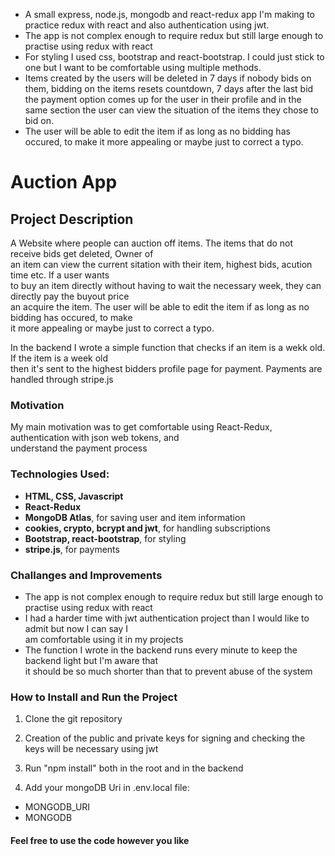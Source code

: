 * A small express, node.js, mongodb and react-redux app I'm making to practice redux with react and also authentication using jwt.
* The app is not complex enough to require redux but still large enough to practise using redux with react
* For styling I used css, bootstrap and react-bootstrap. I could just stick to one but I want to be comfortable using multiple methods.
* Items created by the users will be deleted in 7 days if nobody bids on them, bidding on the items resets countdown, 7 days after the last bid the payment option comes up for the user in their profile and in the same section the user can view the situation of the items they chose to bid on.
* The user will be able to edit the item if as long as no bidding has occured, to make it more appealing or maybe just to correct a typo.

# Auction App

## Project Description
A Website where people can auction off items. The items that do not receive bids get deleted, Owner of <br>
an item can view the current sitation with their item, highest bids, acution time etc. If a user wants<br>
to buy an item directly without having to wait the necessary week, they can directly pay the buyout price<br>
an acquire the item. The user will be able to edit the item if as long as no bidding has occured, to make<br>
it more appealing or maybe just to correct a typo.

In the backend I wrote a simple function that checks if an item is a wekk old. If the item is a week old<br>
then it's sent to the highest bidders profile page for payment. Payments are handled through stripe.js 

### Motivation
My main motivation was to get comfortable using React-Redux, authentication with json web tokens, and<br>
understand the payment process

### Technologies Used:
*   **HTML, CSS, Javascript**
*   **React-Redux** 
*   **MongoDB Atlas**, for saving user and item information 
*   **cookies, crypto, bcrypt and jwt**, for handling subscriptions
*   **Bootstrap, react-bootstrap**, for styling
*   **stripe.js**, for payments

### Challanges and Improvements
*   The app is not complex enough to require redux but still large enough to practise using redux with react
*   I had a harder time with jwt authentication project than I would like to admit but now I can say I <br>
am comfortable using it in my projects
*   The function I wrote in the backend runs every minute to keep the backend light but I'm aware that <br>it should be so much shorter than that to prevent abuse of the system


### How to Install and Run the Project
1.  Clone the git repository
2.  Creation of the public and private keys for signing and checking the keys will be necessary using jwt
3.  Run "npm install" both in the root and in the backend 
 
4.  Add your mongoDB Uri in .env.local file:
*   MONGODB_URI
*   MONGODB   


#### Feel free to use the code however you like 